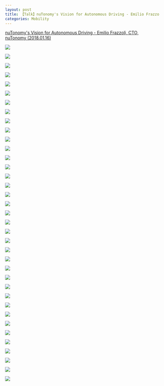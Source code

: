```yaml
---
layout: post
title: 【Talk】nuTonomy's Vision for Autonomous Driving - Emilio Frazzoli, CTO, nuTonomy
categories: Mobility
---
```


[nuTonomy's Vision for Autonomous Driving - Emilio Frazzoli, CTO, nuTonomy (2018.01.16)](https://www.youtube.com/watch?v=dWSbItd0HEA&index=15&list=PLrAXtmErZgOeiKm4sgNOknGvNjby9efdf)

![](/img/2018-11-08-Emilio-Frazzoli-talk-1.png)

![](/img/2018-11-08-Emilio-Frazzoli-talk-2.png)

![](/img/2018-11-08-Emilio-Frazzoli-talk-3.png)

![](/img/2018-11-08-Emilio-Frazzoli-talk-4.png)

![](/img/2018-11-08-Emilio-Frazzoli-talk-5.png)

![](/img/2018-11-08-Emilio-Frazzoli-talk-6.png)

![](/img/2018-11-08-Emilio-Frazzoli-talk-7.png)

![](/img/2018-11-08-Emilio-Frazzoli-talk-8.png)

![](/img/2018-11-08-Emilio-Frazzoli-talk-9.png)

![](/img/2018-11-08-Emilio-Frazzoli-talk-10.png)

![](/img/2018-11-08-Emilio-Frazzoli-talk-11.png)

![](/img/2018-11-08-Emilio-Frazzoli-talk-12.png)

![](/img/2018-11-08-Emilio-Frazzoli-talk-13.png)

![](/img/2018-11-08-Emilio-Frazzoli-talk-14.png)

![](/img/2018-11-08-Emilio-Frazzoli-talk-15.png)

![](/img/2018-11-08-Emilio-Frazzoli-talk-16.png)

![](/img/2018-11-08-Emilio-Frazzoli-talk-17.png)

![](/img/2018-11-08-Emilio-Frazzoli-talk-18.png)

![](/img/2018-11-08-Emilio-Frazzoli-talk-19.png)

![](/img/2018-11-08-Emilio-Frazzoli-talk-20.png)

![](/img/2018-11-08-Emilio-Frazzoli-talk-21.png)

![](/img/2018-11-08-Emilio-Frazzoli-talk-22.png)

![](/img/2018-11-08-Emilio-Frazzoli-talk-23.png)

![](/img/2018-11-08-Emilio-Frazzoli-talk-24.png)

![](/img/2018-11-08-Emilio-Frazzoli-talk-25.png)

![](/img/2018-11-08-Emilio-Frazzoli-talk-26.png)

![](/img/2018-11-08-Emilio-Frazzoli-talk-27.png)

![](/img/2018-11-08-Emilio-Frazzoli-talk-28.png)

![](/img/2018-11-08-Emilio-Frazzoli-talk-29.png)

![](/img/2018-11-08-Emilio-Frazzoli-talk-30.png)

![](/img/2018-11-08-Emilio-Frazzoli-talk-31.png)

![](/img/2018-11-08-Emilio-Frazzoli-talk-32.png)

![](/img/2018-11-08-Emilio-Frazzoli-talk-33.png)

![](/img/2018-11-08-Emilio-Frazzoli-talk-34.png)

![](/img/2018-11-08-Emilio-Frazzoli-talk-35.png)

![](/img/2018-11-08-Emilio-Frazzoli-talk-36.png)

![](/img/2018-11-08-Emilio-Frazzoli-talk-37.png)
